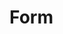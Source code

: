 # Form

<div class="preview">
  <m-form>
    <m-form-item label="用户名">
      <m-input></m-input>
    </m-form-item>
    <m-form-item label="用户名">
      <m-input></m-input>
    </m-form-item>
    <m-form-item label="用户名">
      <m-input></m-input>
    </m-form-item>
    <m-form-item label="用户名">
      <m-input></m-input>
    </m-form-item>
  </m-form>
</div>

<div class="preview">
  <m-form label-position="right" label-width="80">
    <m-form-item label="用户名">
      <m-input></m-input>
    </m-form-item>
    <m-form-item label="居住地址">
      <m-input></m-input>
    </m-form-item>
    <m-form-item label="手机号">
      <m-input></m-input>
    </m-form-item>
    <m-form-item label="邮箱">
      <m-input></m-input>
    </m-form-item>
  </m-form>
</div>

<div class="preview">
  <m-form label-position="left">
    <m-form-item label="姓名" :span="12">
      <m-input></m-input>
    </m-form-item>
    <m-form-item label="居住地址" :span="12">
      <m-input suffix-icon="date"></m-input>
    </m-form-item>
    <m-form-item label="出生日期" :span="12">
      <m-input></m-input>
    </m-form-item>
    <m-form-item label="爱好" :span="12">
      <m-input suffix-icon="arrow-down"></m-input>
    </m-form-item>
  </m-form>
</div>

<div class="preview">
  <m-form label-position="left" label-width="80">
    <m-form-item label="姓名" :span="12">
      <m-input></m-input>
    </m-form-item>
    <m-form-item label="居住地址" :span="12">
      <m-input suffix-icon="date"></m-input>
    </m-form-item>
    <m-form-item label="出生日期" :span="12">
      <m-input></m-input>
    </m-form-item>
    <m-form-item label="爱好" :span="12">
      <m-input suffix-icon="arrow-down"></m-input>
    </m-form-item>
  </m-form>
</div>

<script>
  var previews = document.querySelectorAll('.preview')
  for (var i = 0; i < previews.length; i++) {
    new Vue({
      el: previews[i]
    })
  }
</script>